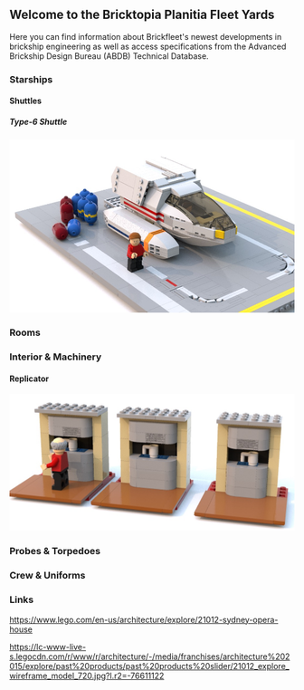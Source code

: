 ## Welcome to the Bricktopia Planitia Fleet Yards

Here you can find information about Brickfleet's newest developments in brickship engineering as well as access specifications from the Advanced Brickship Design Bureau (ABDB) Technical Database.

### Starships

#### Shuttles ####

##### Type-6 Shuttle #####

![Image of Type-6 Shuttle](https://github.com/m2mmbp/bricktopia-planitia/blob/master/Models/Type-6%20Shuttle.jpg)

### Rooms ###

### Interior & Machinery ###

#### Replicator ####

![Image of Replicator](https://github.com/m2mmbp/bricktopia-planitia/blob/master/Models/TNG_Replicator.jpg)



### Probes & Torpedoes ###

### Crew & Uniforms ###

### Links ###

https://www.lego.com/en-us/architecture/explore/21012-sydney-opera-house

https://lc-www-live-s.legocdn.com/r/www/r/architecture/-/media/franchises/architecture%202015/explore/past%20products/past%20products%20slider/21012_explore_wireframe_model_720.jpg?l.r2=-76611122
